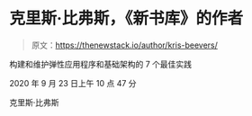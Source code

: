 # 克里斯·比弗斯，《新书库》的作者

> 原文：<https://thenewstack.io/author/kris-beevers/>

构建和维护弹性应用程序和基础架构的 7 个最佳实践

2020 年 9 月 23 日上午 10 点 47 分

克里斯·比弗斯